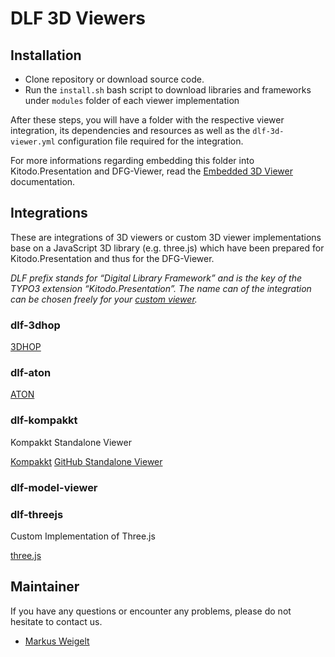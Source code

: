 # DLF 3D Viewers

## Installation

- Clone repository or download source code.
- Run the `install.sh` bash script to download libraries and frameworks under `modules` folder of each viewer implementation

After these steps, you will have a folder with the respective viewer integration, its dependencies and resources as well as the `dlf-3d-viewer.yml` configuration file required for the integration.

For more informations regarding embedding this folder into Kitodo.Presentation and DFG-Viewer, read the [Embedded 3D Viewer](https://kitodo.github.io/kitodo-presentation/Developers/Embedded3DViewer.html) documentation.

## Integrations

These are integrations of 3D viewers or custom 3D viewer implementations base on a JavaScript 3D library (e.g. three.js) which have been prepared for Kitodo.Presentation and thus for the DFG-Viewer.

*DLF prefix stands for “Digital Library Framework” and is the key of the TYPO3 extension “Kitodo.Presentation”. The name can of the integration can be chosen freely for your [custom viewer](https://kitodo.github.io/kitodo-presentation/Developers/Embedded3DViewer.html#Custom%20Viewer).*

### dlf-3dhop

[3DHOP](https://3dhop.net/)

### dlf-aton

[ATON](https://osiris.itabc.cnr.it/aton/)

### dlf-kompakkt

Kompakkt Standalone Viewer

[Kompakkt](https://kompakkt.de/)
[GitHub Standalone Viewer](https://github.com/Kompakkt/StandaloneViewer)

### dlf-model-viewer

[<model-viewer>](https://modelviewer.dev/)

### dlf-threejs

Custom Implementation of Three.js

[three.js](https://threejs.org/)

## Maintainer

If you have any questions or encounter any problems, please do not hesitate to contact us.

- [Markus Weigelt](https://github.com/markusweigelt)
